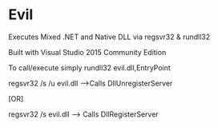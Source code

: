 # Evil
Executes Mixed .NET and Native DLL via regsvr32 & rundll32

Built with Visual Studio 2015 Community Edition

 To call/execute simply 
 rundll32 evil.dll,EntryPoint
 
 regsvr32 /s /u evil.dll -->Calls DllUnregisterServer
 
 [OR] 
 
 regsvr32 /s evil.dll --> Calls DllRegisterServer
 
